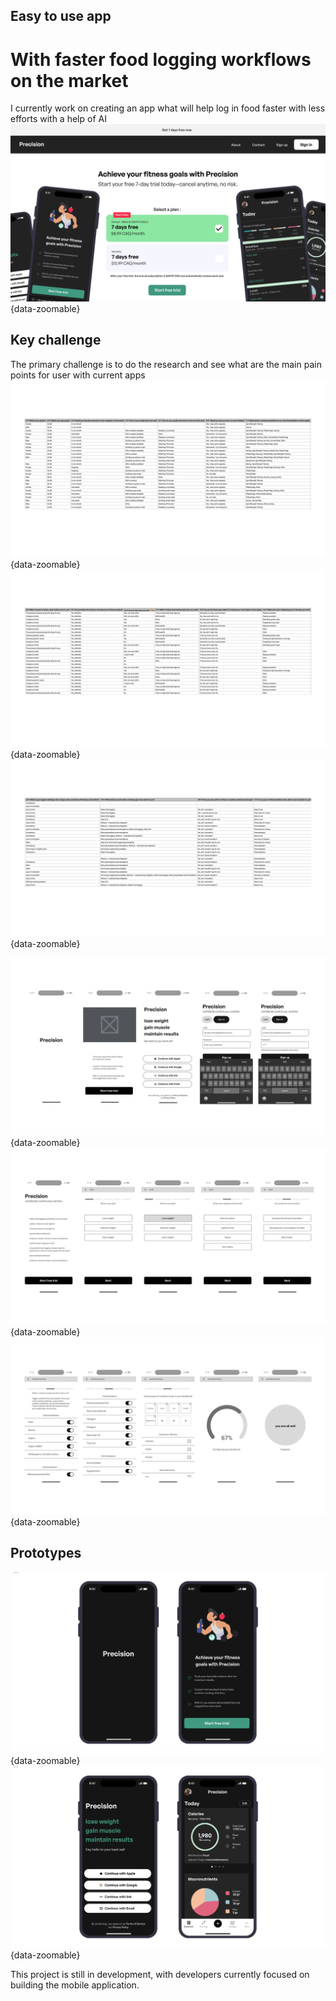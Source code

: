 ## Easy to use app
# With faster food logging workflows on the market
I currently work on creating an app what will help log in food faster with less efforts with a help of AI
![Alt text](../images/project5_desctop_subscription.png){data-zoomable}

## Key challenge
The primary challenge is to do the research and see what are the main pain points for user with current apps
![Alt text](../images/project5-survey1.png){data-zoomable}
![Alt text](../images/project5-survey2.png){data-zoomable}
![Alt text](../images/project5-survey3.png){data-zoomable}


![Alt text](../images/project5-wireframes1.png){data-zoomable}
![Alt text](../images/project5-wireframes2.png){data-zoomable}
![Alt text](../images/project5-wireframes3.png){data-zoomable}

## Prototypes

![Alt text](../images/project5-mobApp-intro.png){data-zoomable}
![Alt text](../images/project5-mobApp_signup.png){data-zoomable}

This project is still in development, with developers currently focused on building the mobile application.

